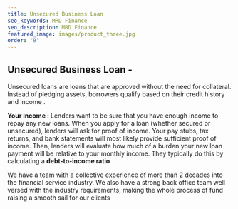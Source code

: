 ```yaml
---
title: Unsecured Business Loan
seo_keywords: MRD Finance
seo_description: MRD Finance
featured_image: images/product_three.jpg
order: "9"
---
```


## Unsecured Business Loan -

Unsecured loans are loans that are approved without the need for collateral. Instead of pledging assets, borrowers qualify based on their credit history and income . 

<b> Your income : </b> Lenders want to be sure that you have enough income to repay any new loans. When you apply for a loan (whether secured or unsecured), lenders will ask for proof of income. Your pay stubs, tax returns, and bank statements will most likely provide sufficient proof of income. Then, lenders will evaluate how much of a burden your new loan payment will be relative to your monthly income. They typically do this by calculating a  <b>debt-to-income ratio 
</b>

We have a team with a collective experience of more than 2 decades into the financial service industry. We also have a strong back office team well versed with the industry requirements, making the whole process of fund raising a smooth sail for our clients